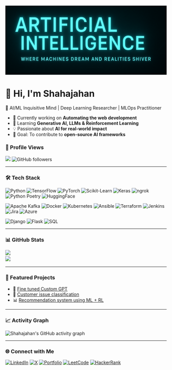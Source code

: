 <!-- Header Banner -->
![Header](https://github.com/shahajahanZB/shahajahanZB/blob/8ce34a9c7016aebbc7d394294caeb08e1684aa55/Image.png)

# 👋 Hi, I'm Shahajahan  
🚀 AI/ML Inquisitive Mind | Deep Learning Researcher | MLOps Practitioner  

- 🔭 Currently working on **Automating the web development**  
- 🌱 Learning **Generative AI, LLMs & Reinforcement Learning**  
- 💡 Passionate about **AI for real-world impact**  
- 🎯 Goal: To contribute to **open-source AI frameworks**


### 👀 Profile Views
![](https://komarev.com/ghpvc/?username=shahajahanZB&style=flat-square&color=blue)
![GitHub followers](https://img.shields.io/github/followers/shahajahanZB?style=social)


---

### 🛠️ Tech Stack
![Python](https://img.shields.io/badge/Python-3776AB?style=for-the-badge&logo=python&logoColor=white)
![TensorFlow](https://img.shields.io/badge/TensorFlow-FF6F00?style=for-the-badge&logo=tensorflow&logoColor=white)
![PyTorch](https://img.shields.io/badge/PyTorch-EE4C2C?style=for-the-badge&logo=pytorch&logoColor=white)
![Scikit-Learn](https://img.shields.io/badge/Scikit--Learn-F7931E?style=for-the-badge&logo=scikitlearn&logoColor=white)
![Keras](https://img.shields.io/badge/Keras-D00000?style=for-the-badge&logo=keras&logoColor=white)
![ngrok](https://img.shields.io/badge/ngrok-1F1E37?style=for-the-badge&logo=ngrok&logoColor=white)
![Python Poetry](https://img.shields.io/badge/Poetry-60A5FA?style=for-the-badge&logo=poetry&logoColor=white)
![HuggingFace](https://img.shields.io/badge/HuggingFace-FFD21E?style=for-the-badge&logo=huggingface&logoColor=black)  

![Apache Kafka](https://img.shields.io/badge/Apache%20Kafka-231F20?style=for-the-badge&logo=apachekafka&logoColor=white)
![Docker](https://img.shields.io/badge/Docker-2496ED?style=for-the-badge&logo=docker&logoColor=white)
![Kubernetes](https://img.shields.io/badge/Kubernetes-326CE5?style=for-the-badge&logo=kubernetes&logoColor=white)
![Ansible](https://img.shields.io/badge/Ansible-EE0000?style=for-the-badge&logo=ansible&logoColor=white)
![Terraform](https://img.shields.io/badge/Terraform-7B42BC?style=for-the-badge&logo=terraform&logoColor=white)
![Jenkins](https://img.shields.io/badge/Jenkins-D24939?style=for-the-badge&logo=jenkins&logoColor=white)
![Jira](https://img.shields.io/badge/Jira-0052CC?style=for-the-badge&logo=jira&logoColor=white)
![Azure](https://img.shields.io/badge/Azure-232F7E?style=for-the-badge&logo=microsoftazure&logoColor=white)

![Django](https://img.shields.io/badge/Django-092E20?style=for-the-badge&logo=django&logoColor=white)
![Flask](https://img.shields.io/badge/Flask-000000?style=for-the-badge&logo=flask&logoColor=white)
![SQL](https://img.shields.io/badge/SQL-4479A1?style=for-the-badge&logo=mysql&logoColor=white)




---

### 📊 GitHub Stats  
![](https://github-readme-streak-stats.herokuapp.com/?user=shahajahanZB&theme=tokyonight)  
![](https://github-readme-stats.vercel.app/api/top-langs/?username=shahajahanZB&layout=compact&theme=tokyonight)

---

### 🔬 Featured Projects
- 🤖 [Fine tuned Custom GPT](https://github.com/shahajahanZB/Simple-chatbot-using-groq-apikey-and-flask)
- 🧠 [Customer issue classification](https://github.com/shahajahanZB/Customer-Issue-classification)
- 📊 [Recommendation system using ML + RL](https://github.com/shahajahanZB/Movie-Recommendation-using-Machine-Learning-and-Reinforcement-Learning)

---

### 📈 Activity Graph
![Shahajahan's GitHub activity graph](https://github-readme-activity-graph.vercel.app/graph?username=shahajahanZB&theme=tokyo-night)

---

### 🌐 Connect with Me
[![LinkedIn](https://img.shields.io/badge/LinkedIn-0e76a8?style=for-the-badge&logo=linkedin&logoColor=white)](https://www.linkedin.com/in/shah-jahan-bekinalkar-187b34273/)
[![X](https://img.shields.io/badge/X-000000?style=for-the-badge&logo=x&logoColor=white)](https://x.com/ShahajahanZB?t=7h4Bs-kl25RVRwL0Mh0MHw&s=09)
[![Portfolio](https://img.shields.io/badge/Portfolio-000?style=for-the-badge&logo=web&logoColor=white)](https://yourportfolio.com)
[![LeetCode](https://img.shields.io/badge/LeetCode-FFA116?style=for-the-badge&logo=leetcode&logoColor=white)](https://leetcode.com/u/ShahajahanBekinalkar/)
[![HackerRank](https://img.shields.io/badge/HackerRank-00EA64?style=for-the-badge&logo=hackerrank&logoColor=white)](https://www.hackerrank.com/profile/shahajahanbekin1)




